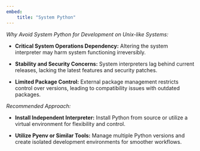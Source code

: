 ```yaml
---
embed:
    title: "System Python"
---
```


*Why Avoid System Python for Development on Unix-like Systems:*

- **Critical System Operations Dependency:** Altering the system interpreter may harm system functioning irreversibly.
  
- **Stability and Security Concerns:** System interpreters lag behind current releases, lacking the latest features and security patches.
  
- **Limited Package Control:** External package management restricts control over versions, leading to compatibility issues with outdated packages.

*Recommended Approach:*

- **Install Independent Interpreter:** Install Python from source or utilize a virtual environment for flexibility and control.

- **Utilize Pyenv or Similar Tools:** Manage multiple Python versions and create isolated development environments for smoother workflows.
